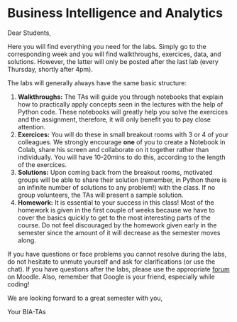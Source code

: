 # Business Intelligence and Analytics

Dear Students,

Here you will find everything you need for the labs. Simply go to the corresponding week and you will find walkthroughs, exercices, data, and solutions. However, the latter will only be posted after the last lab (every Thursday, shortly after 4pm).

The labs will generally always have the same basic structure:

1. **Walkthroughs:** The TAs will guide you through notebooks that explain how to practically apply concepts seen in the lectures with the help of Python code. These notebooks will greatly help you solve the exercices and the assignment, therefore, it will only benefit you to pay close attention.
2. **Exercices:** You will do these in small breakout rooms with 3 or 4 of your colleagues. We strongly encourage **one** of you to create a Notebook in Colab, share his screen and collaborate on it together rather than individually. You will have 10-20mins to do this, according to the length of the exercices.
3. **Solutions:** Upon coming back from the breakout rooms, motivated groups will be able to share their solution (remember, in Python there is an infinite number of solutions to any problem!) with the class. If no group volunteers, the TAs will present a sample solution.
4. **Homework:** It is essential to your success in this class! Most of the homework is given in the first couple of weeks because we have to cover the basics quickly to get to the most interesting parts of the course. Do not feel discouraged by the homework given early in the semester since the amount of it will decrease as the semester moves along.

If you have questions or face problems you cannot resolve during the labs, do not hesitate to unmute yourself and ask for clarifications (or use the chat). If you have questions after the labs, please use the appropriate [forum](https://moodle.unil.ch/mod/forum/view.php?id=960967) on Moodle. Also, remember that Google is your friend, especially while coding!

We are looking forward to a great semester with you,

Your BIA-TAs
